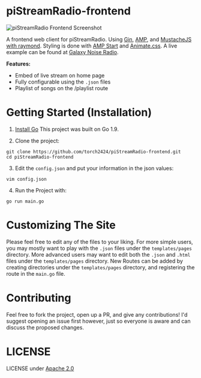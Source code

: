 # piStreamRadio-frontend

![piStreamRadio Frontend Screenshot](https://files.aaronthedev.com/$/5xdkp)

A frontend web client for piStreamRadio. Using [Gin](https://github.com/gin-gonic/gin), [AMP](https://github.com/ampproject/amphtml), and [MustacheJS with raymond](https://github.com/aymerick/raymond). Styling is done with [AMP Start](https://www.ampstart.com/) and [Animate.css](https://daneden.github.io/animate.css/). A live example can be found at [Galaxy Noise Radio](https://galaxynoiseradio.com/).

**Features:**
* Embed of live stream on home page
* Fully configurable using the `.json` files
* Playlist of songs on the /playlist route

# Getting Started (Installation)

1. [Install Go](https://golang.org/doc/install) This project was built on Go 1.9.

2. Clone the project:

```
git clone https://github.com/torch2424/piStreamRadio-frontend.git
cd piStreamRadio-frontend
```

3. Edit the `config.json` and put your information in the json values:

```
vim config.json
```

4. Run the Project with:

```
go run main.go
```

# Customizing The Site

Please feel free to edit any of the files to your liking. For more simple users, you may mostly want to play with the `.json` files under the `templates/pages` directory. More advanced users may want to edit both the `.json` and `.html` files under the `templates/pages` directory. New Routes can be added by creating directories under the `templates/pages` directory, and registering the route in the `main.go` file.

# Contributing

Feel free to fork the project, open up a PR, and give any contributions! I'd suggest opening an issue first however, just so everyone is aware and can discuss the proposed changes.

# LICENSE

LICENSE under [Apache 2.0](https://choosealicense.com/licenses/apache-2.0/)
